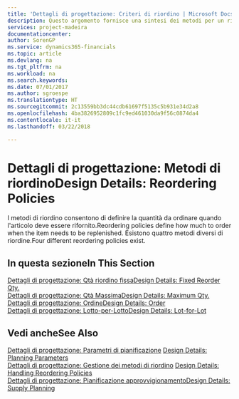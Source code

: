```yaml
---
title: 'Dettagli di progettazione: Criteri di riordino | Microsoft Docs'
description: Questo argomento fornisce una sintesi dei metodi per un rifornimento articoli.
services: project-madeira
documentationcenter: 
author: SorenGP
ms.service: dynamics365-financials
ms.topic: article
ms.devlang: na
ms.tgt_pltfrm: na
ms.workload: na
ms.search.keywords: 
ms.date: 07/01/2017
ms.author: sgroespe
ms.translationtype: HT
ms.sourcegitcommit: 2c13559bb3dc44cdb61697f5135c5b931e34d2a8
ms.openlocfilehash: 4ba3826952809c1fc9ed461030da9f56c0874da4
ms.contentlocale: it-it
ms.lasthandoff: 03/22/2018

---
```

# <a name="design-details-reordering-policies"></a><span data-ttu-id="13b21-103">Dettagli di progettazione: Metodi di riordino</span><span class="sxs-lookup"><span data-stu-id="13b21-103">Design Details: Reordering Policies</span></span>
<span data-ttu-id="13b21-104">I metodi di riordino consentono di definire la quantità da ordinare quando l'articolo deve essere rifornito.</span><span class="sxs-lookup"><span data-stu-id="13b21-104">Reordering policies define how much to order when the item needs to be replenished.</span></span> <span data-ttu-id="13b21-105">Esistono quattro metodi diversi di riordine.</span><span class="sxs-lookup"><span data-stu-id="13b21-105">Four different reordering policies exist.</span></span>  

## <a name="in-this-section"></a><span data-ttu-id="13b21-106">In questa sezione</span><span class="sxs-lookup"><span data-stu-id="13b21-106">In This Section</span></span>  
[<span data-ttu-id="13b21-107">Dettagli di progettazione: Qtà riordino fissa</span><span class="sxs-lookup"><span data-stu-id="13b21-107">Design Details: Fixed Reorder Qty.</span></span>](design-details-fixed-reorder-qty.md)  
[<span data-ttu-id="13b21-108">Dettagli di progettazione: Qtà Massima</span><span class="sxs-lookup"><span data-stu-id="13b21-108">Design Details: Maximum Qty.</span></span>](design-details-maximum-qty.md)  
[<span data-ttu-id="13b21-109">Dettagli di progettazione: Ordine</span><span class="sxs-lookup"><span data-stu-id="13b21-109">Design Details: Order</span></span>](design-details-order.md)  
[<span data-ttu-id="13b21-110">Dettagli di progettazione: Lotto-per-Lotto</span><span class="sxs-lookup"><span data-stu-id="13b21-110">Design Details: Lot-for-Lot</span></span>](design-details-lot-for-lot.md)  

## <a name="see-also"></a><span data-ttu-id="13b21-111">Vedi anche</span><span class="sxs-lookup"><span data-stu-id="13b21-111">See Also</span></span>  
<span data-ttu-id="13b21-112">[Dettagli di progettazione: Parametri di pianificazione](design-details-planning-parameters.md) </span><span class="sxs-lookup"><span data-stu-id="13b21-112">[Design Details: Planning Parameters](design-details-planning-parameters.md) </span></span>  
<span data-ttu-id="13b21-113">[Dettagli di progettazione: Gestione dei metodi di riordino](design-details-handling-reordering-policies.md) </span><span class="sxs-lookup"><span data-stu-id="13b21-113">[Design Details: Handling Reordering Policies](design-details-handling-reordering-policies.md) </span></span>  
[<span data-ttu-id="13b21-114">Dettagli di progettazione: Pianificazione approvvigionamento</span><span class="sxs-lookup"><span data-stu-id="13b21-114">Design Details: Supply Planning</span></span>](design-details-supply-planning.md)


